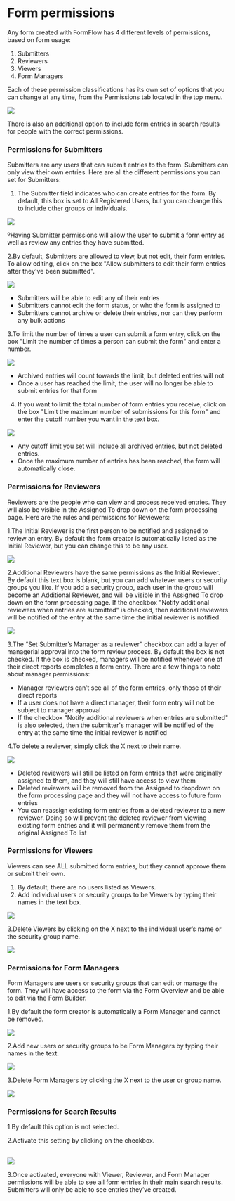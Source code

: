 # Form permissions

Any form created with FormFlow has 4 different levels of permissions, based on form usage:

1. Submitters
2. Reviewers
3. Viewers
4. Form Managers

Each of these permission classifications has its own set of options that you can change at any time, from the Permissions tab located in the top menu.

![](../../../.gitbook/assets/1%20%288%29.png)



There is also an additional option to include form entries in search results for people with the correct permissions.

### Permissions for Submitters

Submitters are any users that can submit entries to the form. Submitters can only view their own entries. Here are all the different permissions you can set for Submitters:

1. The Submitter field indicates who can create entries for the form. By default, this box is set to All Registered Users, but you can change this to include other groups or individuals. 

![](../../../.gitbook/assets/2%20%287%29.png)



ºHaving Submitter permissions will allow the user to submit a form entry as well as review any entries they have submitted.  
 

2.By default, Submitters are allowed to view, but not edit, their form entries. To allow editing, click on the box "Allow submitters to edit their form entries after they've been submitted".

![](../../../.gitbook/assets/3%20%289%29.png)

* Submitters will be able to edit any of their entries
* Submitters cannot edit the form status, or who the form is assigned to
* Submitters cannot archive or delete their entries, nor can they perform any bulk actions

3.To limit the number of times a user can submit a form entry, click on the box "Limit the number of times a person can submit the form" and enter a number.

![](../../../.gitbook/assets/4%20%2816%29.png)



* Archived entries will count towards the limit, but deleted entries will not
* Once a user has reached the limit, the user will no longer be able to submit entries for that form

4. If you want to limit the total number of form entries you receive, click on the box "Limit the maximum number of submissions for this form" and enter the cutoff number you want in the text box.

![](../../../.gitbook/assets/5%20%2815%29.png)



* Any cutoff limit you set will include all archived entries, but not deleted entries.
* Once the maximum number of entries has been reached, the form will automatically close.



### Permissions for Reviewers

Reviewers are the people who can view and process received entries. They will also be visible in the Assigned To drop down on the form processing page. Here are the rules and permissions for Reviewers:

1.The Initial Reviewer is the first person to be notified and assigned to review an entry. By default the form creator is automatically listed as the Initial Reviewer, but you can change this to be any user.

![](../../../.gitbook/assets/6.png)

2.Additional Reviewers have the same permissions as the Initial Reviewer. By default this text box is blank, but you can add whatever users or security groups you like. If you add a security group, each user in the group will become an Additional Reviewer, and will be visible in the Assigned To drop down on the form processing page. If the checkbox "Notify additional reviewers when entries are submitted" is checked, then additional reviewers will be notified of the entry at the same time the initial reviewer is notified.

![](../../../.gitbook/assets/7%20%282%29.png)



3.The “Set Submitter’s Manager as a reviewer” checkbox can add a layer of managerial approval into the form review process. By default the box is not checked. If the box is checked, managers will be notified whenever one of their direct reports completes a form entry. There are a few things to note about manager permissions:

* Manager reviewers can’t see all of the form entries, only those of their direct reports
* If a user does not have a direct manager, their form entry will not be subject to manager approval
* If the checkbox "Notify additional reviewers when entries are submitted" is also selected, then the submitter's manager will be notified of the entry at the same time the initial reviewer is notified 

4.To delete a reviewer, simply click the X next to their name.  


![](../../../.gitbook/assets/8%20%287%29.png)



* Deleted reviewers will still be listed on form entries that were originally assigned to them, and they will still have access to view them
* Deleted reviewers will be removed from the Assigned to dropdown on the form processing page and they will not have access to future form entries
* You can reassign existing form entries from a deleted reviewer to a new reviewer. Doing so will prevent the deleted reviewer from viewing existing form entries and it will permanently remove them from the original Assigned To list



### Permissions for Viewers

Viewers can see ALL submitted form entries, but they cannot approve them or submit their own.

1. By default, there are no users listed as Viewers.
2. Add individual users or security groups to be Viewers by typing their names in the text box. 

![](../../../.gitbook/assets/9%20%281%29.png)

3.Delete Viewers by clicking on the X next to the individual user’s name or the security group name. ​​​​​​​

![](../../../.gitbook/assets/10%20%284%29.png)



### Permissions for Form Managers

Form Managers are users or security groups that can edit or manage the form. They will have access to the form via the Form Overview and be able to edit via the Form Builder.

1.By default the form creator is automatically a Form Manager and cannot be removed.

![](../../../.gitbook/assets/11%20%282%29.png)

2.Add new users or security groups to be Form Managers by typing their names in the text.

![](../../../.gitbook/assets/12%20%282%29.png)

3.Delete Form Managers by clicking the X next to the user or group name.​​​​​​​

![](../../../.gitbook/assets/13%20%281%29.png)



### Permissions for Search Results

1.By default this option is not selected.

2.Activate this setting by clicking on the checkbox.  
​​​​​​​

![](../../../.gitbook/assets/14%20%282%29.png)



3.Once activated, everyone with Viewer, Reviewer, and Form Manager permissions will be able to see all form entries in their main search results. Submitters will only be able to see entries they’ve created.​​​​​​​​​


